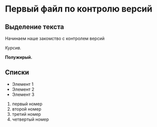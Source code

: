 # Первый файл по контролю версий

## Выделение текста

Начинаем наше закомство с контролем версий

*Курсив.*

**Полужирый.**

## Списки

* Элемент 1
* Элемент 2
* Элемент 3

1. первый номер
2. второй номер
3. третий номер
4. четвертый номер